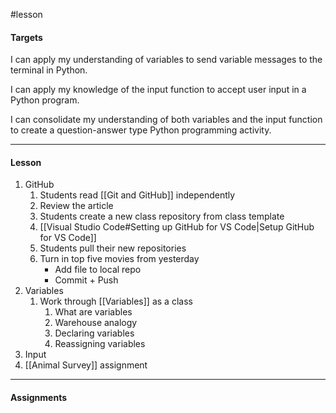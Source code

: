 #lesson

#### Targets
I can apply my understanding of variables to send variable messages to the terminal in Python.

I can apply my knowledge of the input function to accept user input in a Python program.

I can consolidate my understanding of both variables and the input function to create a question-answer type Python programming activity.

---
#### Lesson

1. GitHub
	1. Students read [[Git and GitHub]] independently
	2. Review the article
	3. Students create a new class repository from class template
	4. [[Visual Studio Code#Setting up GitHub for VS Code|Setup GitHub for VS Code]]
	5. Students pull their new repositories
	6. Turn in top five movies from yesterday
		* Add file to local repo
		* Commit + Push
2.  Variables
	1. Work through [[Variables]] as a class
		1. What are variables
		2. Warehouse analogy
		3. Declaring variables
		4. Reassigning variables
3. Input
4. [[Animal Survey]] assignment




---
#### Assignments

